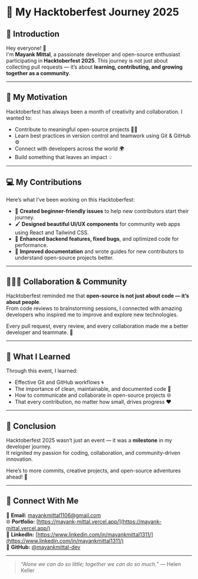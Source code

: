 # 🎉 My Hacktoberfest Journey 2025

## 🌱 Introduction
Hey everyone! 👋  
I'm **Mayank Mittal**, a passionate developer and open-source enthusiast participating in **Hacktoberfest 2025**. This journey is not just about collecting pull requests — it’s about **learning, contributing, and growing together as a community**.  

---

## 🚀 My Motivation
Hacktoberfest has always been a month of creativity and collaboration. I wanted to:
- Contribute to meaningful open-source projects 🧑‍💻  
- Learn best practices in version control and teamwork using Git & GitHub ⚙️  
- Connect with developers across the world 🌍  
- Build something that leaves an impact 💡  

---

## 💻 My Contributions
Here’s what I’ve been working on this Hacktoberfest:
- 🧩 **Created beginner-friendly issues** to help new contributors start their journey.  
- 🖌️ **Designed beautiful UI/UX components** for community web apps using React and Tailwind CSS.  
- 🔧 **Enhanced backend features, fixed bugs**, and optimized code for performance.  
- 🧠 **Improved documentation** and wrote guides for new contributors to understand open-source projects better.  

---

## 🧑‍🤝‍🧑 Collaboration & Community
Hacktoberfest reminded me that **open-source is not just about code — it’s about people**.  
From code reviews to brainstorming sessions, I connected with amazing developers who inspired me to improve and explore new technologies.

Every pull request, every review, and every collaboration made me a better developer and teammate. 💬  

---

## 🌟 What I Learned
Through this event, I learned:
- Effective Git and GitHub workflows 🌀  
- The importance of clean, maintainable, and documented code 🧾  
- How to communicate and collaborate in open-source projects 🌐  
- That every contribution, no matter how small, drives progress ❤️  

---

## 🏁 Conclusion
Hacktoberfest 2025 wasn’t just an event — it was a **milestone** in my developer journey.  
It reignited my passion for coding, collaboration, and community-driven innovation.

Here’s to more commits, creative projects, and open-source adventures ahead! 🚀  

---

## 💬 Connect With Me
📧 **Email:** [mayankmittal1106@gmail.com](mailto:mayankmittal1106@gmail.com)  
🌐 **Portfolio:** [https://mayank-mittal.vercel.app/](https://mayank-mittal.vercel.app/)  
💼 **LinkedIn:** [https://www.linkedin.com/in/mayankmittal1311/](https://www.linkedin.com/in/mayankmittal1311/)  
🐙 **GitHub:** [@mayankmittal-dev](https://github.com/Chief-myk)

---

> _“Alone we can do so little; together we can do so much.”_ — Helen Keller
